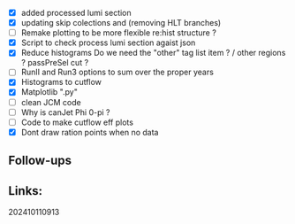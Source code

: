 - [x] added processed lumi section
- [x] updating skip colections and (removing HLT branches)
- [ ]  Remake plotting to be more flexible re:hist structure ? 
- [x] Script to check process lumi section agaist json
- [x] Reduce histograms Do we need the "other" tag list item ? / other regions ? passPreSel cut ?
- [ ] RunII and Run3 options to sum over the proper years
- [x] Histograms to cutflow
- [x] Matplotlib ".py"
- [ ]  clean JCM code
- [ ] Why is canJet Phi 0-pi ?
- [ ]  Code to make cutflow eff plots
 - [x] Dont draw ration points when no data
## Follow-ups


## Links: 



202410110913
